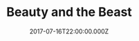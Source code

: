 ---
title: "Beauty and the Beast"
year: 2017
date: 2017-07-16T22:00:00.000Z
permalink: /almanac/movies/2017-07-16-beauty-and-the-beast/index.html
rating: 3
---